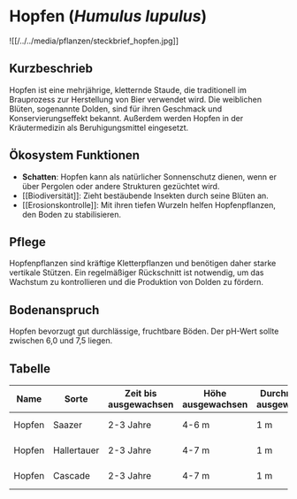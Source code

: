 ---
---

# Hopfen (*Humulus lupulus*)

![[/../../media/pflanzen/steckbrief_hopfen.jpg]]

## Kurzbeschrieb

Hopfen ist eine mehrjährige, kletternde Staude, die traditionell im Brauprozess zur Herstellung von Bier verwendet wird. Die weiblichen Blüten, sogenannte Dolden, sind für ihren Geschmack und Konservierungseffekt bekannt. Außerdem werden Hopfen in der Kräutermedizin als Beruhigungsmittel eingesetzt.

## Ökosystem Funktionen

- **Schatten**: Hopfen kann als natürlicher Sonnenschutz dienen, wenn er über Pergolen oder andere Strukturen gezüchtet wird.
- [[Biodiversität]]: Zieht bestäubende Insekten durch seine Blüten an.
- [[Erosionskontrolle]]: Mit ihren tiefen Wurzeln helfen Hopfenpflanzen, den Boden zu stabilisieren.

## Pflege

Hopfenpflanzen sind kräftige Kletterpflanzen und benötigen daher starke vertikale Stützen. Ein regelmäßiger Rückschnitt ist notwendig, um das Wachstum zu kontrollieren und die Produktion von Dolden zu fördern. 

## Bodenanspruch

Hopfen bevorzugt gut durchlässige, fruchtbare Böden. Der pH-Wert sollte zwischen 6,0 und 7,5 liegen.


## Tabelle

| Name      | Sorte           | Zeit bis ausgewachsen | Höhe ausgewachsen | Durchmesser ausgewachsen | Wasseranspruch (1-5) | Lichtanspruch (1-5) | Bodenanspruch (1-5) | pH-Wert | Ertrag | Arbeitsaufwand (Stunden/Jahr) | Schwierigkeitsgrad (1-5) | Wasseraufnahme (mm/Tag) | Blütezeit | Vegetationszeit | Erntezeit | Pflanzzeitpunkt | Typizität | Frostresistenz (1-5) | Einheimisch (Schweiz) | Invasiv (Schweiz) | Propagation | Saatgutgetreu (true to seed) |
|-----------|------------------|-----------------------|--------------------|------------------------|---------------------|-------------------|-------------------|---------|-------|----------------------------|----------------------|----------------------|---------|----------------|----------|----------------|----------|------------------|------------------|----------------|------------|-----------------------------|
| Hopfen    | Saazer           | 2-3 Jahre             | 4-6 m             | 1 m                    | 4                   | 5                 | 4                 | 6.5     | Hoch  | 10-20                       | 3                   | 4-6 mm               | Sommer  | Frühling bis Herbst | Spätsommer| Frühling       | Kletterpflanze | 5                  | [x]             | [ ]           | Stecklinge   | [ ]                           |
| Hopfen    | Hallertauer      | 2-3 Jahre             | 4-7 m             | 1 m                    | 4                   | 5                 | 4                 | 6.7     | Hoch  | 10-20                       | 3                   | 4-6 mm               | Sommer  | Frühling bis Herbst | Spätsommer| Frühling       | Kletterpflanze | 5                  | [x]             | [ ]           | Stecklinge   | [ ]                           |
| Hopfen    | Cascade          | 2-3 Jahre             | 4-7 m             | 1 m                    | 4                   | 5                 | 4                 | 6.8     | Hoch  | 10-20                       | 3                   | 4-6 mm               | Sommer  | Frühling bis Herbst | Spätsommer| Frühling       | Kletterpflanze | 5                  | [x]             | [ ]           | Stecklinge   | [ ]                           |
